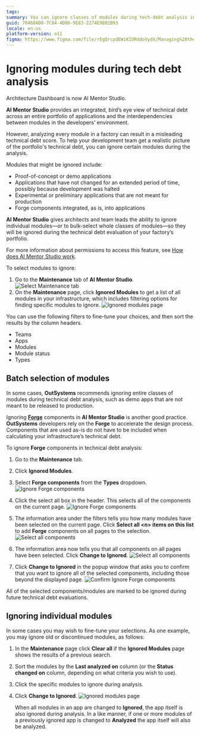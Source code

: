 ```yaml
---
tags:
summary: You can ignore classes of modules during tech-debt analysis in AI Mentor Studio.
guid: 70460AD8-7C84-4D86-9E83-2274E9802B93
locale: en-us
platform-version: o11
figma: https://www.figma.com/file/rEgQrcpdEWiKIORddoVydX/Managing%20the%20Applications%20Lifecycle?node-id=1573:1815
---
```


# Ignoring modules during tech debt analysis

<div class="info" markdown="1">

Architecture Dashboard is now AI Mentor Studio.

</div>

**AI Mentor Studio** provides an integrated, bird’s eye view of technical debt across an entire portfolio of applications and the interdependencies between modules in the developers’ environment.

However, analyzing every module in a factory can result in a misleading technical debt score. To help your development team get a realistic picture of the portfolio's technical debt, you can ignore certain modules during the analysis.

Modules that might be ignored include:

* Proof-of-concept or demo applications
* Applications that have not changed for an extended period of time, possibly because development was halted
* Experimental or preliminary applications that are not meant for production
* Forge components integrated, as is, into applications

**AI Mentor Studio** gives architects and team leads the ability to ignore individual modules—or to bulk-select whole classes of modules—so they will be ignored during the technical debt evaluation of your factory’s portfolio.

<div class="info" markdown="1">

For more information about permissions to access this feature, see [How does AI Mentor Studio work](https://success.outsystems.com/Documentation/11/Managing_the_Applications_Lifecycle/Manage_technical_debt/How_does_Architecture_Dashboard_work#Permissions).

</div>

To select modules to ignore:

1. Go to the **Maintenance** tab of **AI Mentor Studio**.
    ![Select Maintenance tab](images/select-maintenance-ams.png)
1. On the **Maintenance** page, click **Ignored Modules** to get a list of all modules in your infrastructure, which includes filtering options for finding specific modules to ignore.
    ![Ignored modules page](images/ignored-modules-main-page-ams.png)

You can use the following filters to fine-tune your choices, and then sort the results by the column headers.

* Teams
* Apps
* Modules
* Module status
* Types

## Batch selection of modules

In some cases, **OutSystems** recommends ignoring entire classes of modules during technical debt analysis, such as demo apps that are not meant to be released to production.

Ignoring **[Forge](https://www.outsystems.com/forge/)** components in **AI Mentor Studio** is another good practice. **OutSystems** developers rely on the **Forge** to accelerate the design process. Components that are used as-is do not have to be included when calculating your infrastructure’s technical debt.

To ignore **Forge** components in technical debt analysis:

1. Go to the **Maintenance** tab.
1. Click **Ignored Modules**.
1. Select **Forge components** from the **Types** dropdown.
    ![Ignore Forge components](images/ignore-forge-components-ams.png)
1. Click the select all box in the header. 
    This selects all of the components on the current page.
    ![Ignore Forge components](images/bulk-actions-ams.png)
1. The information area under the filters tells you how many modules have been selected on the current page. Click **Select all &lt;n> items on this list** to add **Forge** components on all pages to the selection.
    ![Select all components](images/select-all-ams.png)

1. The information area now tells you that all components on all pages have been selected. Click **Change to Ignored**. 
    ![Select all components](images/change-to-ignored-ams.png)
1. Click **Change to Ignored** in the popup window that asks you to confirm that you want to ignore all of the selected components, including those beyond the displayed page.
    ![Confirm Ignore Forge components](images/bulk-actions-confirm-ams.png)

All of the selected components/modules are marked to be ignored during future technical debt evaluations.

## Ignoring individual modules

In some cases you may wish to fine-tune your selections. As one example, you may ignore old or discontinued modules, as follows:

1. In the **Maintenance** page click **Clear all** if the **Ignored Modules** page shows the results of a previous search.
1. Sort the modules by the **Last analyzed on** column (or the **Status changed on** column, depending on what criteria you wish to use).
1. Click the specific modules to ignore during analysis.
1. Click **Change to Ignored**.
    ![Ignored modules page](images/individually-ignored-modules-ams.png)

    <div class="info" markdown="1">

    When all modules in an app are changed to **Ignored**, the app itself is also ignored during analysis. In a like manner, if one or more modules of a previously ignored app is changed to **Analyzed** the app itself will also be analyzed.
    
    </div>
